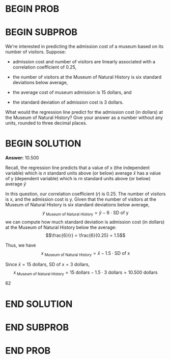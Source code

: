 # BEGIN PROB

# BEGIN SUBPROB

We're interested in predicting the admission cost of a museum based on its number of visitors. Suppose: 

* admission cost and number of visitors are linearly associated with a correlation coefficient of 0.25, 

* the number of visitors at the Museum of Natural History is six standard deviations below average, 

* the average cost of museum admission is 15 dollars, and

* the standard deviation of admission cost is 3 dollars.

What would the regression line predict for the admission cost (in dollars) at the Museum of Natural History? Give your answer as a number without any units, rounded to three decimal places.

# BEGIN SOLUTION

**Answer:** 10.500

Recall, the regression line predicts that a value of x (the independent variable) which is $n$ standard units above (or below) average $\bar{x}$ has a value of y (dependent variable) which is $rn$ standard units above (or below) average $\bar{y}$

In this question, our correlation coefficient ($r$) is 0.25. The number of visitors is x, and the admission cost is y. Given that the number of visitors at the Museum of Natural History is six standard deviations below average, $$y_{\ \text {Museum of Natural History}} = \bar{y}-6\cdot \text{SD of y}$$ we can compute how much standard deviation is admission cost (in dollars) at the Museum of Natural History below the average:$$\frac{6}{r} = \frac{6}{0.25} = 1.5$$ 

Thus, we have $$x_{\ \text {Museum of Natural History}} = \bar{x}-1.5\cdot \text{SD of x}$$

Since $\bar{x} = 15\ \text{dollars}$, $\text{SD of x} = 3\ \text{dollars}$,
$$x_{\ \text {Museum of Natural History}} = 15\ \text{dollars} -1.5\cdot 3\ \text{dollars} = 10.500\ \text{dollars}$$

<average>62</average>

# END SOLUTION

# END SUBPROB

# END PROB